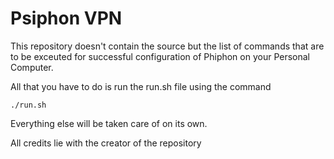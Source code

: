 # Psiphon VPN

This repository doesn't contain the source but the list of commands that are to be exceuted for successful configuration of Phiphon on your Personal Computer.

All that you have to do is run the run.sh file using the command 

`./run.sh`

Everything else will be taken care of on its own.

All credits lie with the creator of the repository